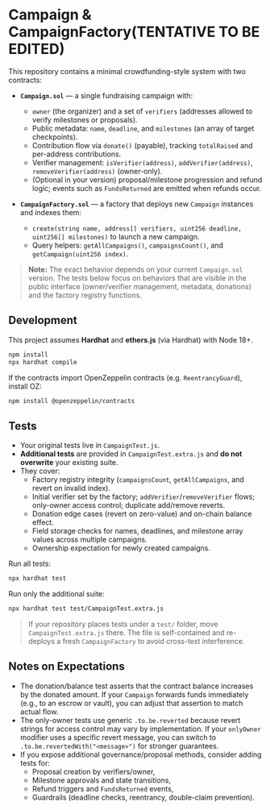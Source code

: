 # Campaign & CampaignFactory(TENTATIVE TO BE EDITED)
This repository contains a minimal crowdfunding-style system with two contracts:

- **`Campaign.sol`** — a single fundraising campaign with:
  - `owner` (the organizer) and a set of `verifiers` (addresses allowed to verify milestones or proposals).
  - Public metadata: `name`, `deadline`, and `milestones` (an array of target checkpoints).
  - Contribution flow via `donate()` (payable), tracking `totalRaised` and per-address contributions.
  - Verifier management: `isVerifier(address)`, `addVerifier(address)`, `removeVerifier(address)` (owner-only).
  - (Optional in your version) proposal/milestone progression and refund logic; events such as `FundsReturned` are emitted when refunds occur.

- **`CampaignFactory.sol`** — a factory that deploys new `Campaign` instances and indexes them:
  - `create(string name, address[] verifiers, uint256 deadline, uint256[] milestones)` to launch a new campaign.
  - Query helpers: `getAllCampaigns()`, `campaignsCount()`, and `getCampaign(uint256 index)`.

> **Note:** The exact behavior depends on your current `Campaign.sol` version. The tests below focus on behaviors that are visible in the public interface (owner/verifier management, metadata, donations) and the factory registry functions.

## Development

This project assumes **Hardhat** and **ethers.js** (via Hardhat) with Node 18+.

```bash
npm install
npx hardhat compile
```

If the contracts import OpenZeppelin contracts (e.g. `ReentrancyGuard`), install OZ:

```bash
npm install @openzeppelin/contracts
```

## Tests

- Your original tests live in `CampaignTest.js`.
- **Additional tests** are provided in `CampaignTest.extra.js` and **do not overwrite** your existing suite.
- They cover:
  - Factory registry integrity (`campaignsCount`, `getAllCampaigns`, and revert on invalid index).
  - Initial verifier set by the factory; `addVerifier`/`removeVerifier` flows; only-owner access control; duplicate add/remove reverts.
  - Donation edge cases (revert on zero-value) and on-chain balance effect.
  - Field storage checks for names, deadlines, and milestone array values across multiple campaigns.
  - Ownership expectation for newly created campaigns.

Run all tests:

```bash
npx hardhat test
```

Run only the additional suite:

```bash
npx hardhat test test/CampaignTest.extra.js
```

> If your repository places tests under a `test/` folder, move `CampaignTest.extra.js` there. The file is self-contained and re-deploys a fresh `CampaignFactory` to avoid cross-test interference.

## Notes on Expectations

- The donation/balance test asserts that the contract balance increases by the donated amount. If your `Campaign` forwards funds immediately (e.g., to an escrow or vault), you can adjust that assertion to match actual flow.
- The only-owner tests use generic `.to.be.reverted` because revert strings for access control may vary by implementation. If your `onlyOwner` modifier uses a specific revert message, you can switch to `.to.be.revertedWith("<message>")` for stronger guarantees.
- If you expose additional governance/proposal methods, consider adding tests for:
  - Proposal creation by verifiers/owner,
  - Milestone approvals and state transitions,
  - Refund triggers and `FundsReturned` events,
  - Guardrails (deadline checks, reentrancy, double-claim prevention).